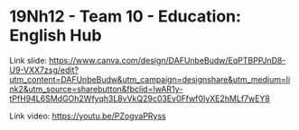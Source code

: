 # 19Nh12 - Team 10 - Education: English Hub
Link slide: https://www.canva.com/design/DAFUnbeBudw/EqPTBPPJnD8-U9-VXX7zsg/edit?utm_content=DAFUnbeBudw&utm_campaign=designshare&utm_medium=link2&utm_source=sharebutton&fbclid=IwAR1y-tPfH94L6SMdGOh2Wfyqh3L8vVkQ29c03Ev0Ffwf0IyXE2hMLf7wEY8 

Link video: https://youtu.be/PZogvaPRyss